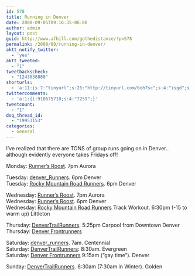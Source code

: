 ```yaml
---
id: 578
title: Running in Denver
date: 2008-09-05T09:16:35-06:00
author: admin
layout: post
guid: http://www.afhill.com/gothedistance/?p=578
permalink: /2008/09/running-in-denver/
aktt_notify_twitter:
  - 'yes'
aktt_tweeted:
  - "1"
tweetbackscheck:
  - "1243638880"
shorturls:
  - 'a:11:{s:7:"tinyurl";s:25:"http://tinyurl.com/6oh7sc";s:4:"isgd";s:17:"http://is.gd/ffXC";s:5:"bitly";s:18:"http://bit.ly/hKYU";s:5:"snipr";s:22:"http://snipr.com/9rrwj";s:5:"snurl";s:22:"http://snurl.com/9rrwj";s:7:"snipurl";s:24:"http://snipurl.com/9rrwj";s:5:"adjix";s:207:"(10 Jan 2008 temporary restriction: API requires valid partnerID or partnerEmail key in request. Contact us if this affects you.) Invalid Adjix request. API documentation @ http://web.adjix.com/AdjixAPI.html";s:4:"advu";s:203:"(10 Jan 2008 temporary restriction: API requires valid partnerID or partnerEmail key in request. Contact us if this affects you.) Invalid Adjix request. API documentation @ http://web.ad.vu/AdjixAPI.html";s:4:"zima";s:17:"http://zi.ma/1b7a";s:4:"trim";s:17:"http://tr.im/599c";s:9:"permalink";s:62:"http://www.afhill.com/gothedistance/2008/09/running-in-denver/";}'
twittercomments:
  - 'a:1:{i:910675710;s:4:"7259";}'
tweetcount:
  - "1"
dsq_thread_id:
  - "19953153"
categories:
  - General
---
```

I&#8217;ve realized that there are TONS of group runs going on in Denver.. although evidently everyone takes Fridays off!

Monday: [Runner&#8217;s Roost](http://www.runnersroost.com/). 7pm Aurora

Tuesday: [denver_Runners](http://sports.groups.yahoo.com/group/Denver_runners/). 6pm Denver  
Tuesday: [Rocky Mountain Road Runners](http://www.rmrr.org/rmrrTraining.html). 6pm Denver

Wednesday: [Runner&#8217;s Roost](http://www.runnersroost.com/). 7pm Aurora  
Wednesday: [Runner&#8217;s Roost](http://www.runnersroost.com/). 6pm Denver  
Wednesday: [Rocky Mountain Road Runners](http://www.rmrr.org/rmrrTraining.html) Track Workout. 6:30pm (-15 to warm up) Littleton

Thursday: [DenverTrailRunners](http://sports.groups.yahoo.com/group/DenverTrailRunners/). 5:25pm Carpool from Downtown Denver  
Thursday: [Denver Frontrunners](http://www.denverfrontrunners.org/)

Saturday: [denver_runners](http://sports.groups.yahoo.com/group/Denver_runners/). 7am. Centennial  
Saturday: [DenverTrailRunners](http://sports.groups.yahoo.com/group/DenverTrailRunners/): 8:30am. Evergreen  
Saturday: [Denver Frontrunners](http://www.denverfrontrunners.org/) 9:15am (&#8220;gay time&#8221;). Denver

Sunday: [DenverTrailRunners](http://sports.groups.yahoo.com/group/DenverTrailRunners/). 6:30am (7:30am in Winter). Golden